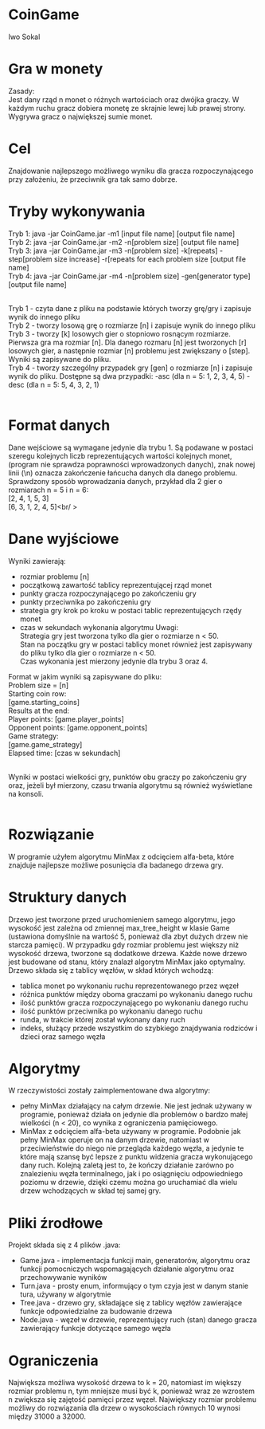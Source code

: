# CoinGame
Iwo Sokal

# Gra w monety
Zasady:<br/>
Jest dany rząd n monet o różnych wartościach oraz dwójka graczy. W każdym ruchu gracz dobiera monetę ze skrajnie lewej lub 
prawej strony. Wygrywa gracz o największej sumie monet.

# Cel
Znajdowanie najlepszego możliwego wyniku dla gracza rozpoczynającego przy założeniu, że przeciwnik gra tak samo dobrze.

# Tryby wykonywania
Tryb 1: java -jar CoinGame.jar -m1 [input file name] [output file name]<br/>
Tryb 2: java -jar CoinGame.jar -m2 -n[problem size] [output file name]<br/>
Tryb 3: java -jar CoinGame.jar -m3 -n[problem size] -k[repeats] -step[problem size increase]
 -r[repeats for each problem size [output file name]<br/>
Tryb 4: java -jar CoinGame.jar -m4 -n[problem size] -gen[generator type] [output file name]<br/><br/>

Tryb 1 - czyta dane z pliku na podstawie których tworzy grę/gry i zapisuje wynik do innego pliku<br/>
Tryb 2 - tworzy losową grę o rozmiarze [n] i zapisuje wynik do innego pliku<br/>
Tryb 3 - tworzy [k] losowych gier o stopniowo rosnącym rozmiarze. Pierwsza gra ma rozmiar [n]. Dla danego rozmaru [n] jest
tworzonych [r] losowych gier, a następnie rozmiar [n] problemu jest zwiększany o [step]. Wyniki są zapisywane do pliku.<br/>
Tryb 4 - tworzy szczególny przypadek gry [gen] o rozmiarze [n] i zapisuje wynik do pliku. Dostępne są dwa przypadki:
-asc (dla n = 5: 1, 2, 3, 4, 5)
-desc (dla n = 5: 5, 4, 3, 2, 1)<br/><br/>

# Format danych
Dane wejściowe są wymagane jedynie dla trybu 1. Są podawane w postaci szeregu kolejnych liczb reprezentujących wartości 
kolejnych monet, (program nie sprawdza poprawności wprowadzonych danych), znak nowej linii (\n) oznacza zakończenie 
łańcucha danych dla danego problemu. Sprawdzony sposób wprowadzania danych, przykład dla 2 gier o rozmiarach n = 5 i n = 6:<br/>
[2, 4, 1, 5, 3]<br/>
[6, 3, 1, 2, 4, 5]<br/ ><br/>

# Dane wyjściowe
Wyniki zawierają:<br/>
- rozmiar problemu [n]
- początkową zawartość tablicy reprezentującej rząd monet
- punkty gracza rozpoczynającego po zakończeniu gry
- punkty przeciwnika po zakończeniu gry
- strategia gry krok po kroku w postaci tablic reprezentujących rzędy monet
- czas w sekundach wykonania algorytmu
Uwagi:<br/>
Strategia gry jest tworzona tylko dla gier o rozmiarze n < 50.<br/>
Stan na początku gry w postaci tablicy monet również jest zapisywany do pliku tylko dla gier o rozmiarze n < 50.<br/>
Czas wykonania jest mierzony jedynie dla trybu 3 oraz 4.<br/>

Format w jakim wyniki są zapisywane do pliku:<br/>
Problem size = [n]<br/>
Starting coin row:<br/>
[game.starting_coins]<br/>
Results at the end:<br/>
Player points: [game.player_points]<br/>
Opponent points: [game.opponent_points]<br/>
Game strategy:<br/>
[game.game_strategy]<br/>
Elapsed time: [czas w sekundach]<br/><br/>

Wyniki w postaci wielkości gry, punktów obu graczy po zakończeniu gry oraz, jeżeli był mierzony, czasu trwania algorytmu są 
również wyświetlane na konsoli.<br/><br/>

# Rozwiązanie
W programie użyłem algorytmu MinMax z odcięciem alfa-beta, które znajduje najlepsze możliwe posunięcia dla badanego drzewa 
gry.
# Struktury danych
Drzewo jest tworzone przed uruchomieniem samego algorytmu, jego wysokość jest zależna od zmiennej max_tree_height w 
klasie Game (ustawiona domyślnie na wartość 5, ponieważ dla zbyt dużych drzew nie starcza pamięci). W przypadku gdy 
rozmiar problemu jest większy niż wysokość drzewa, tworzone są dodatkowe drzewa. Każde nowe drzewo jest budowane od stanu, 
który znalazł algorytm MinMax jako optymalny. Drzewo składa się z tablicy węzłów, w skład których wchodzą:
- tablica monet po wykonaniu ruchu reprezentowanego przez węzeł
- różnica punktów między oboma graczami po wykonaniu danego ruchu
- ilość punktów gracza rozpoczynającego po wykonaniu danego ruchu
- ilość punktów przeciwnika po wykonaniu danego ruchu
- runda, w trakcie której został wykonany dany ruch
- indeks, służący przede wszystkim do szybkiego znajdywania rodziców i dzieci oraz samego węzła

# Algorytmy
W rzeczywistości zostały zaimplementowane dwa algorytmy:
- pełny MinMax działający na całym drzewie. Nie jest jednak używany w programie, ponieważ działa on jedynie dla 
problemów o bardzo małej wielkości (n < 20), co wynika z ograniczenia pamięciowego.
- MinMax z odcięciem alfa-beta używany w programie. Podobnie jak pełny MinMax operuje on na danym drzewie, natomiast w 
przeciwieństwie do niego nie przegląda każdego węzła, a jedynie te które mają szansę być lepsze z punktu widzenia gracza 
wykonującego dany ruch. Kolejną zaletą jest to, że kończy działanie zarówno po znalezieniu węzła terminalnego, jak i po 
osiągnięciu odpowiedniego poziomu w drzewie, dzięki czemu można go uruchamiać dla wielu drzew wchodzących w skład tej samej 
gry.

# Pliki źrodłowe
Projekt składa się z 4 plików .java:
- Game.java - implementacja funkcji main, generatorów, algorytmu oraz funkcji pomocniczych wspomagających działanie algorytmu 
oraz przechowywanie wyników
- Turn.java - prosty enum, informujący o tym czyja jest w danym stanie tura, używany w algorytmie
- Tree.java - drzewo gry, składające się z tablicy węzłów zawierające funkcje odpowiedzialne za budowanie drzewa
- Node.java - węzeł w drzewie, reprezentujący ruch (stan) danego gracza zawierający funkcje dotyczące samego węzła

# Ograniczenia
Największa możliwa wysokość drzewa to k = 20, natomiast im większy rozmiar problemu n, tym mniejsze musi być k, ponieważ 
wraz ze wzrostem n zwiększa się zajętość pamięci przez węzeł.
Największy rozmiar problemu możliwy do rozwiązania dla drzew o wysokościach równych 10 wynosi między 31000 a 32000.
